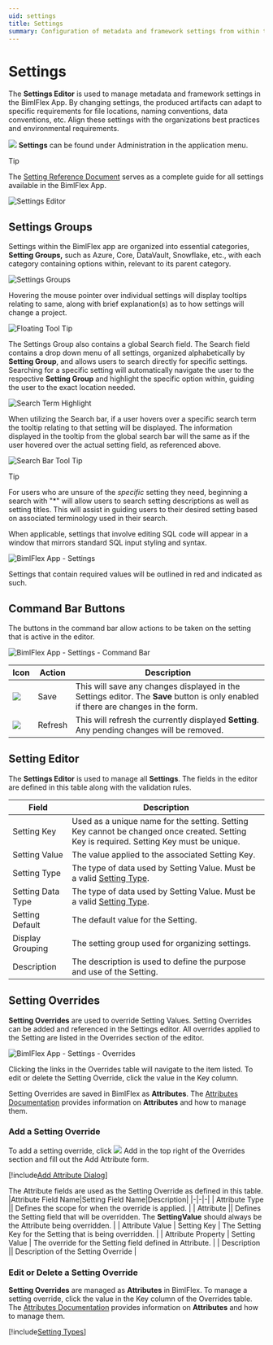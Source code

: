 ```yaml
---
uid: settings
title: Settings
summary: Configuration of metadata and framework settings from within the BimlFlex application.
---
```

# Settings

The **Settings Editor** is used to manage metadata and framework settings in the BimlFlex App. By changing settings, the produced artifacts can adapt to specific requirements for file locations, naming conventions, data conventions, etc. Align these settings with the organizations best practices and environmental requirements.

<img class="icon-col m-5" src="images/svg-icons/settings.svg" /> **Settings** can be found under Administration in the application menu.

> [!TIP]
> The [Setting Reference Document](../reference-documentation/metadata-settings.md) serves as a complete guide for all settings available in the BimlFlex App.

<!--
TO DO: Update images of BimlFlex Setting Groups once finalized.
-->

![Settings Editor](images/settings-editor.jpg "Settings Editor")

## Settings Groups

Settings within the BimlFlex app are organized into essential categories, **Setting Groups,** such as Azure, Core, DataVault, Snowflake, etc., with each category containing options within, relevant to its parent category.

![Settings Groups](images/settings-group.png "Settings Groups")

Hovering the mouse pointer over individual settings will display tooltips relating to same, along with brief explanation(s) as to how settings will change a project.
<!--
TODO: Add image of floating tool tip
-->

![Floating Tool Tip](images/settings-floating-tool-tip.png "Floating Tool Tips")

The Settings Group also contains a global Search field.
The Search field contains a drop down menu of all settings, organized alphabetically by **Setting Group**, and allows users to search directly for specific settings.
Searching for a specific setting will automatically navigate the user to the respective **Setting Group** and highlight the specific option within, guiding the user to the exact location needed.

![Search Term Highlight](images/search-term-highlight.gif "Search Term Highlight")

When utilizing the Search bar, if a user hovers over a specific search term the tooltip relating to that setting will be displayed. The information displayed in the tooltip from the global search bar will the same as if the user hovered over the actual setting field, as referenced above.

![Search Bar Tool Tip](images/search-tool-tip.png "Search Bar Tool Tips")

> [!TIP]
> For users who are unsure of the *specific* setting they need, beginning a search with "*" will allow users to search setting descriptions as well as setting titles. This will assist in guiding users to their desired setting based on associated terminology used in their search.

When applicable, settings that involve editing SQL code will appear in a window that mirrors standard SQL input styling and syntax.
<!--
TODO: Add image of SQL Editor Window (Core -> Lookup Table Pattern)
-->

![BimlFlex App - Settings](images/bimlflex-app-settings.64566.png "BimlFlex App - Settings")

Settings that contain required values will be outlined in red and indicated as such.

## Command Bar Buttons

The buttons in the command bar allow actions to be taken on the setting that is active in the editor.

![BimlFlex App - Settings - Command Bar](images/bimlflex-app-settings-command-bar.64566.png "BimlFlex App - Settings - Command Bar")

|Icon|Action|Description|
|-|-|-|
|<div class="icon-col m-5"><img src="images/svg-icons/save.svg" /></div>|Save|This will save any changes displayed in the Settings editor. The **Save** button is only enabled if there are changes in the form. |
|<div class="icon-col m-5"><img src="images/svg-icons/refresh.svg" /></div>|Refresh|This will refresh the currently displayed **Setting**. Any pending changes will be removed. |

## Setting Editor

The **Settings Editor** is used to manage all **Settings**. The fields in the editor are defined in this table along with the validation rules.

|Field|Description|
|-|-|
| Setting Key | Used as a unique name for the setting. Setting Key cannot be changed once created. Setting Key is required. Setting Key must be unique. |
| Setting Value | The value applied to the associated Setting Key. |
| Setting Type | The type of data used by Setting Value. Must be a valid [Setting Type](#setting-types). |
| Setting Data Type | The type of data used by Setting Value. Must be a valid [Setting Type](#setting-types). |
| Setting Default | The default value for the Setting. |
| Display Grouping | The setting group used for organizing settings. |
| Description | The description is used to define the purpose and use of the Setting. |

## Setting Overrides

**Setting Overrides** are used to override Setting Values. Setting Overrides can be added and referenced in the Settings editor. All overrides applied to the Setting are listed in the Overrides section of the editor.

![BimlFlex App - Settings - Overrides](images/bimlflex-app-settings-overrides.64566.png "BimlFlex App - Settings - Overrides")

Clicking the links in the Overrides table will navigate to the item listed. To edit or delete the Setting Override, click the value in the Key column.

Setting Overrides are saved in BimlFlex as **Attributes**. The [Attributes Documentation](attributes.md) provides information on **Attributes** and how to manage them.

### Add a Setting Override

To add a setting override, click <img class="icon-col m-5" src="images/svg-icons/add.svg" /> Add in the top right of the Overrides section and fill out the Add Attribute form.

[!include[Add Attribute Dialog](_dialog-add-attribute.md)]

The Attribute fields are used as the Setting Override as defined in this table.
|Attribute Field Name|Setting Field Name|Description|
|-|-|-|
| Attribute Type || Defines the scope for when the override is applied. |
| Attribute || Defines the Setting field that will be overridden. The **SettingValue** should always be the Attribute being overridden. |
| Attribute Value | Setting Key | The Setting Key for the Setting that is being overridden. |
| Attribute Property | Setting Value | The override for the Setting field defined in Attribute. |
| Description || Description of the Setting Override |

### Edit or Delete a Setting Override

**Setting Overrides** are managed as **Attributes** in BimlFlex. To manage a setting override, click the value in the Key column of the Overrides table. The [Attributes Documentation](attributes.md) provides information on **Attributes** and how to manage them.

[!include[Setting Types](_enum-setting-type.md)]
